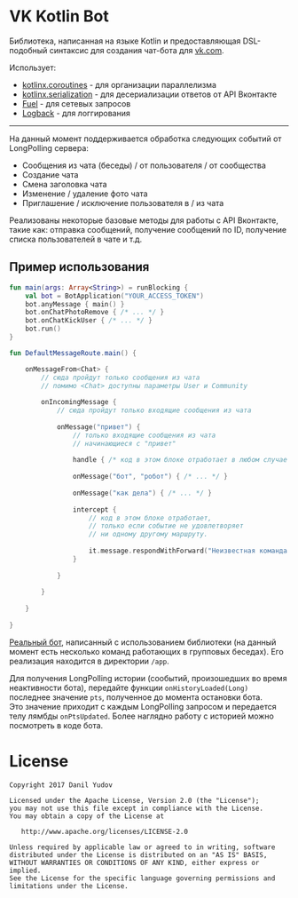 VK Kotlin Bot
=============
Библиотека, написанная на языке Kotlin и предоставляющая DSL-подобный синтаксис для создания чат-бота для [vk.com](https://vk.com).

Использует:
  - [kotlinx.coroutines] - для организации параллелизма
  - [kotlinx.serialization] - для десериализации ответов от API Вконтакте
  - [Fuel] - для сетевых запросов
  - [Logback] - для логгирования
-----
На данный момент поддерживается обработка следующих событий от LongPolling сервера:
  - Сообщения из чата (беседы) / от пользователя / от сообщества
  - Создание чата
  - Смена заголовка чата
  - Изменение / удаление фото чата
  - Приглашение / исключение пользователя в / из чата
  
Реализованы некоторые базовые методы для работы с API Вконтакте, такие как: отправка сообщений, получение сообщений по ID, получение списка пользователей в чате и т.д.

Пример использования
--------------------
```kotlin
fun main(args: Array<String>) = runBlocking {
    val bot = BotApplication("YOUR_ACCESS_TOKEN")
    bot.anyMessage { main() }
    bot.onChatPhotoRemove { /* ... */ }
    bot.onChatKickUser { /* ... */ }
    bot.run()
}

fun DefaultMessageRoute.main() {

    onMessageFrom<Chat> {
        // сюда пройдут только сообщения из чата
        // помимо <Chat> доступны параметры User и Community
            
        onIncomingMessage {
            // сюда пройдут только входящие сообщения из чата
              
            onMessage("привет") {
                // только входящие сообщения из чата 
                // начинающиеся с "привет"
        
                handle { /* код в этом блоке отработает в любом случае */ }
            
                onMessage("бот", "робот") { /* ... */ }
            
                onMessage("как дела") { /* ... */ }
         
                intercept { 
                    // код в этом блоке отработает, 
                    // только если событие не удовлетворяет 
                    // ни одному другому маршруту.
          
                    it.message.respondWithForward("Неизвестная команда!")
                }
        
            }
      
        }
    
    }
  
}
```

[Реальный бот], написанный с использованием библиотеки (на данный момент есть несколько команд работающих в групповых беседах).
Его реализация находится в директории `/app`.

Для получения LongPolling истории (сообытий, произошедших во время неактивности бота), передайте функции `onHistoryLoaded(Long)` последнее значение `pts`, полученное до момента остановки бота.  
Это значение приходит с каждым LongPolling запросом и передается телу лямбды `onPtsUpdated`. Более наглядно работу с историей можно посмотреть в коде бота.

License
=======

    Copyright 2017 Danil Yudov
    
    Licensed under the Apache License, Version 2.0 (the "License");
    you may not use this file except in compliance with the License.
    You may obtain a copy of the License at
    
       http://www.apache.org/licenses/LICENSE-2.0
       
    Unless required by applicable law or agreed to in writing, software
    distributed under the License is distributed on an "AS IS" BASIS,
    WITHOUT WARRANTIES OR CONDITIONS OF ANY KIND, either express or implied.
    See the License for the specific language governing permissions and
    limitations under the License.
    
   [Реальный бот]: <https://vk.com/bethoven.olegovich>
   [kotlinx.coroutines]: <https://github.com/Kotlin/kotlinx.coroutines>
   [kotlinx.serialization]: <https://github.com/Kotlin/kotlinx.serialization>
   [Fuel]: <https://github.com/kittinunf/Fuel>
   [Logback]: <https://github.com/qos-ch/logback>